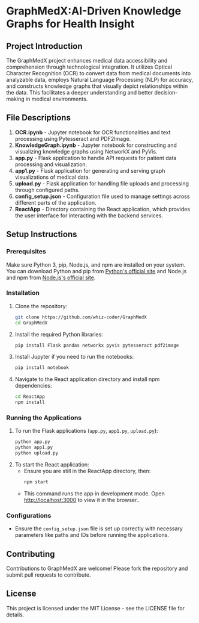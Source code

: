# GraphMedX:AI-Driven Knowledge Graphs for Health Insight

## Project Introduction
The GraphMedX project enhances medical data accessibility and comprehension through technological integration. It utilizes Optical Character Recognition (OCR) to convert data from medical documents into analyzable data, employs Natural Language Processing (NLP) for accuracy, and constructs knowledge graphs that visually depict relationships within the data. This facilitates a deeper understanding and better decision-making in medical environments.

## File Descriptions
1. **OCR.ipynb** - Jupyter notebook for OCR functionalities and text processing using Pytesseract and PDF2Image.
2. **KnowledgeGraph.ipynb** - Jupyter notebook for constructing and visualizing knowledge graphs using NetworkX and PyVis.
3. **app.py** - Flask application to handle API requests for patient data processing and visualization.
4. **app1.py** - Flask application for generating and serving graph visualizations of medical data.
5. **upload.py** - Flask application for handling file uploads and processing through configured paths.
6. **config_setup.json** - Configuration file used to manage settings across different parts of the application.
7. **ReactApp** - Directory containing the React application, which provides the user interface for interacting with the backend services.

## Setup Instructions

### Prerequisites
Make sure Python 3, pip, Node.js, and npm are installed on your system. You can download Python and pip from [Python's official site](https://python.org) and Node.js and npm from [Node.js's official site](https://nodejs.org).

### Installation
1. Clone the repository:
   ```bash
   git clone https://github.com/whiz-coder/GraphMedX
   cd GraphMedX
   ```

2. Install the required Python libraries:
   ```bash
   pip install Flask pandas networkx pyvis pytesseract pdf2image
   ```

3. Install Jupyter if you need to run the notebooks:
   ```bash
   pip install notebook
   ```

4. Navigate to the React application directory and install npm dependencies:
   ```bash
   cd ReactApp
   npm install
   ```

### Running the Applications
1. To run the Flask applications (`app.py`, `app1.py`, `upload.py`):
   ```bash
   python app.py
   python app1.py
   python upload.py
   ```
2. To start the React application:
   - Ensure you are still in the ReactApp directory, then:
     ```bash
     npm start
     ```
   - This command runs the app in development mode. Open [http://localhost:3000](http://localhost:3000) to view it in the browser..

### Configurations
- Ensure the `config_setup.json` file is set up correctly with necessary parameters like paths and IDs before running the applications.

## Contributing
Contributions to GraphMedX are welcome! Please fork the repository and submit pull requests to contribute.

## License
This project is licensed under the MIT License - see the LICENSE file for details.
